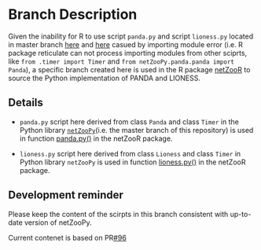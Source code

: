 # Branch Description

Given the inability for R to use script `panda.py` and script `lioness.py` located in master branch [here](https://github.com/netZoo/netZooPy/blob/master/netZooPy/panda/panda.py) and [here](https://github.com/netZoo/netZooPy/blob/master/netZooPy/lioness/lioness.py) casued by importing module error (i.e. R package reticulate can not process importing modules from other sciprts, like `from .timer import Timer` and `from netZooPy.panda.panda import Panda`), a specific branch created here is used in the R package [netZooR](https://github.com/netZoo/netZooR) to source the Python implementation of PANDA and LIONESS.

## Details

- `panda.py` script here derived from class `Panda` and class `Timer` in the Python library [`netZooPy`](https://github.com/netZoo/netZooPy)(i.e. the master branch of this repository) is used in function [panda.py()](https://github.com/netZoo/netZooR/blob/master/R/PANDA.R) in the netZooR package.

- `lioness.py` script here derived from class `Lioness` and class `Timer` in Python library `netZooPy` is used in function [lioness.py()](https://github.com/netZoo/netZooR/blob/master/R/LIONESS.R) in the netZooR package.




## Development reminder

Please keep the content of the scirpts in this branch consistent with up-to-date version of netZooPy. 

Current contenet is based on PR[#96](https://github.com/netZoo/netZooPy/pull/96)

